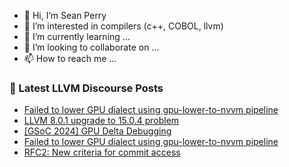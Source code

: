 - 👋 Hi, I’m Sean Perry
- 👀 I’m interested in compilers (c++, COBOL, llvm)
- 🌱 I’m currently learning ...
- 💞️ I’m looking to collaborate on ...
- 📫 How to reach me ...

<!---
s66perry/s66perry is a ✨ special ✨ repository because its `README.md` (this file) appears on your GitHub profile.
You can click the Preview link to take a look at your changes.
--->
### 📕 Latest LLVM Discourse Posts

<!-- DISCOURSE-LLVM:START -->
- [Failed to lower GPU dialect using gpu-lower-to-nvvm pipeline](https://discourse.llvm.org/t/failed-to-lower-gpu-dialect-using-gpu-lower-to-nvvm-pipeline/77262#post_2)
- [LLVM 8.0.1 upgrade to 15.0.4 problem](https://discourse.llvm.org/t/llvm-8-0-1-upgrade-to-15-0-4-problem/77264#post_1)
- [[GSoC 2024] GPU Delta Debugging](https://discourse.llvm.org/t/gsoc-2024-gpu-delta-debugging/77237#post_4)
- [Failed to lower GPU dialect using gpu-lower-to-nvvm pipeline](https://discourse.llvm.org/t/failed-to-lower-gpu-dialect-using-gpu-lower-to-nvvm-pipeline/77262#post_1)
- [RFC2: New criteria for commit access](https://discourse.llvm.org/t/rfc2-new-criteria-for-commit-access/77110#post_8)
<!-- DISCOURSE-LLVM:END -->
